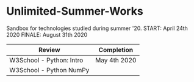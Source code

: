 # Unlimited-Summer-Works
Sandbox for technologies studied during summer '20.
START: April 24th 2020
FINALE: August 31th 2020

| Review | Completion |
| ------| --------------- |
| W3School - Python: Intro | May 4th 2020 |
| W3School - Python NumPy | |
